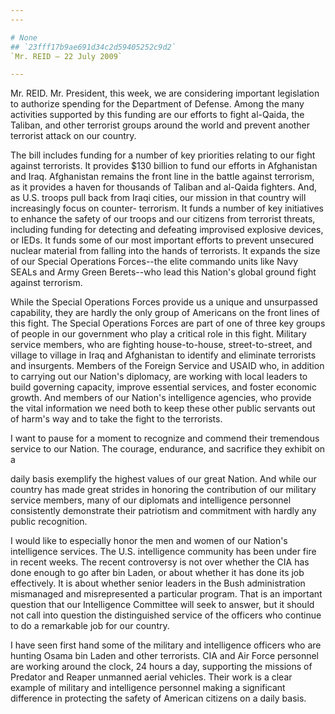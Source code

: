 ```yaml
---
---

# None
## `23fff17b9ae691d34c2d59405252c9d2`
`Mr. REID — 22 July 2009`

---
```



Mr. REID. Mr. President, this week, we are considering important 
legislation to authorize spending for the Department of Defense. Among 
the many activities supported by this funding are our efforts to fight 
al-Qaida, the Taliban, and other terrorist groups around the world and 
prevent another terrorist attack on our country.

The bill includes funding for a number of key priorities relating to 
our fight against terrorists. It provides $130 billion to fund our 
efforts in Afghanistan and Iraq. Afghanistan remains the front line in 
the battle against terrorism, as it provides a haven for thousands of 
Taliban and al-Qaida fighters. And, as U.S. troops pull back from Iraqi 
cities, our mission in that country will increasingly focus on counter-
terrorism. It funds a number of key initiatives to enhance the safety 
of our troops and our citizens from terrorist threats, including 
funding for detecting and defeating improvised explosive devices, or 
IEDs. It funds some of our most important efforts to prevent unsecured 
nuclear material from falling into the hands of terrorists. It expands 
the size of our Special Operations Forces--the elite commando units 
like Navy SEALs and Army Green Berets--who lead this Nation's global 
ground fight against terrorism.

While the Special Operations Forces provide us a unique and 
unsurpassed capability, they are hardly the only group of Americans on 
the front lines of this fight. The Special Operations Forces are part 
of one of three key groups of people in our government who play a 
critical role in this fight. Military service members, who are fighting 
house-to-house, street-to-street, and village to village in Iraq and 
Afghanistan to identify and eliminate terrorists and insurgents. 
Members of the Foreign Service and USAID who, in addition to carrying 
out our Nation's diplomacy, are working with local leaders to build 
governing capacity, improve essential services, and foster economic 
growth. And members of our Nation's intelligence agencies, who provide 
the vital information we need both to keep these other public servants 
out of harm's way and to take the fight to the terrorists.

I want to pause for a moment to recognize and commend their 
tremendous service to our Nation. The courage, endurance, and sacrifice 
they exhibit on a


daily basis exemplify the highest values of our great Nation. And while 
our country has made great strides in honoring the contribution of our 
military service members, many of our diplomats and intelligence 
personnel consistently demonstrate their patriotism and commitment with 
hardly any public recognition.

I would like to especially honor the men and women of our Nation's 
intelligence services. The U.S. intelligence community has been under 
fire in recent weeks. The recent controversy is not over whether the 
CIA has done enough to go after bin Laden, or about whether it has done 
its job effectively. It is about whether senior leaders in the Bush 
administration mismanaged and misrepresented a particular program. That 
is an important question that our Intelligence Committee will seek to 
answer, but it should not call into question the distinguished service 
of the officers who continue to do a remarkable job for our country.

I have seen first hand some of the military and intelligence officers 
who are hunting Osama bin Laden and other terrorists. CIA and Air Force 
personnel are working around the clock, 24 hours a day, supporting the 
missions of Predator and Reaper unmanned aerial vehicles. Their work is 
a clear example of military and intelligence personnel making a 
significant difference in protecting the safety of American citizens on 
a daily basis.

